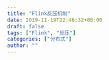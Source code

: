 ```yaml
---
title: "Flink反压机制"
date: 2019-11-19T22:46:32+08:00
draft: false
tags: ["Flink", "反压"]
categories: ["分布式"]
author: ""
---
```


<!-- from evernote： Flink-反压 -->
